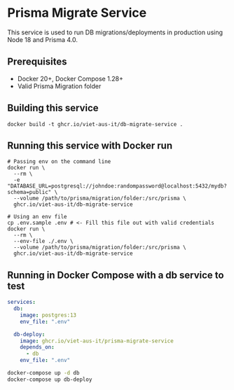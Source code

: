 # Prisma Migrate Service

This service is used to run DB migrations/deployments in production
using Node 18 and Prisma 4.0.

## Prerequisites

- Docker 20+, Docker Compose 1.28+
- Valid Prisma Migration folder

## Building this service

```shell
docker build -t ghcr.io/viet-aus-it/db-migrate-service .
```

## Running this service with Docker run

```shell
# Passing env on the command line
docker run \
  --rm \
  -e "DATABASE_URL=postgresql://johndoe:randompassword@localhost:5432/mydb?schema=public" \
  --volume /path/to/prisma/migration/folder:/src/prisma \
  ghcr.io/viet-aus-it/db-migrate-service

# Using an env file
cp .env.sample .env # <- Fill this file out with valid credentials
docker run \
  --rm \
  --env-file ./.env \
  --volume /path/to/prisma/migration/folder:/src/prisma \
  ghcr.io/viet-aus-it/db-migrate-service
```

## Running in Docker Compose with a db service to test

```yaml
services:
  db:
    image: postgres:13
    env_file: ".env"

  db-deploy:
    image: ghcr.io/viet-aus-it/prisma-migrate-service
    depends_on:
      - db
    env_file: ".env"
```

```bash
docker-compose up -d db
docker-compose up db-deploy
```